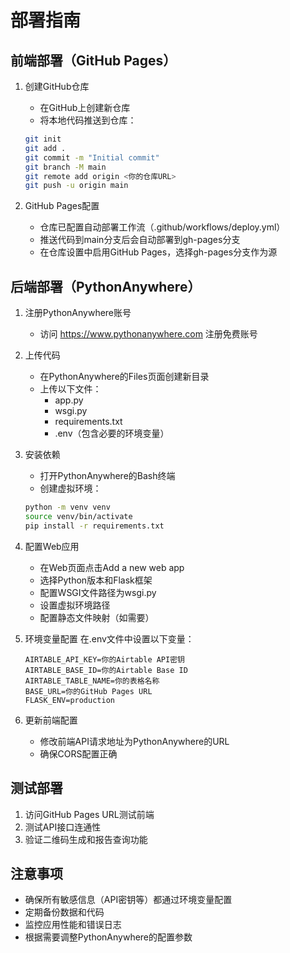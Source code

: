 # 部署指南

## 前端部署（GitHub Pages）

1. 创建GitHub仓库
   - 在GitHub上创建新仓库
   - 将本地代码推送到仓库：
   ```bash
   git init
   git add .
   git commit -m "Initial commit"
   git branch -M main
   git remote add origin <你的仓库URL>
   git push -u origin main
   ```

2. GitHub Pages配置
   - 仓库已配置自动部署工作流（.github/workflows/deploy.yml）
   - 推送代码到main分支后会自动部署到gh-pages分支
   - 在仓库设置中启用GitHub Pages，选择gh-pages分支作为源

## 后端部署（PythonAnywhere）

1. 注册PythonAnywhere账号
   - 访问 https://www.pythonanywhere.com 注册免费账号

2. 上传代码
   - 在PythonAnywhere的Files页面创建新目录
   - 上传以下文件：
     - app.py
     - wsgi.py
     - requirements.txt
     - .env（包含必要的环境变量）

3. 安装依赖
   - 打开PythonAnywhere的Bash终端
   - 创建虚拟环境：
   ```bash
   python -m venv venv
   source venv/bin/activate
   pip install -r requirements.txt
   ```

4. 配置Web应用
   - 在Web页面点击Add a new web app
   - 选择Python版本和Flask框架
   - 配置WSGI文件路径为wsgi.py
   - 设置虚拟环境路径
   - 配置静态文件映射（如需要）

5. 环境变量配置
   在.env文件中设置以下变量：
   ```
   AIRTABLE_API_KEY=你的Airtable API密钥
   AIRTABLE_BASE_ID=你的Airtable Base ID
   AIRTABLE_TABLE_NAME=你的表格名称
   BASE_URL=你的GitHub Pages URL
   FLASK_ENV=production
   ```

6. 更新前端配置
   - 修改前端API请求地址为PythonAnywhere的URL
   - 确保CORS配置正确

## 测试部署

1. 访问GitHub Pages URL测试前端
2. 测试API接口连通性
3. 验证二维码生成和报告查询功能

## 注意事项

- 确保所有敏感信息（API密钥等）都通过环境变量配置
- 定期备份数据和代码
- 监控应用性能和错误日志
- 根据需要调整PythonAnywhere的配置参数
